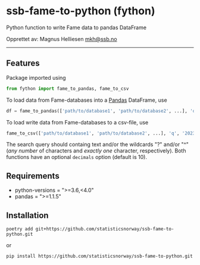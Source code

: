 # ssb-fame-to-python (fython)

Python function to write Fame data to pandas DataFrame

Opprettet av:
Magnus Helliesen <mkh@ssb.no>

---

## Features

Package imported using

```python
from fython import fame_to_pandas, fame_to_csv
```

To load data from Fame-databases into a [Pandas](https://pandas.pydata.org/) DataFrame, use

```python
df = fame_to_pandas(['path/to/database1', 'path/to/database2', ...], 'q', '2023:1', '2024:4', 'your_search_query')
```

To load write data from Fame-databases to a csv-file, use

```python
fame_to_csv(['path/to/database1', 'path/to/database2', ...], 'q', '2023:1', '2024:4', 'your_search_query', 'path/to/csv-file')
```

The search query should containg text and/or the wildcards "?" and/or "^" (*any number* of characters and *exactly one* character, respectively).
Both functions have an optional ```decimals``` option (default is 10).

## Requirements
- python-versions = ">=3.6,<4.0"
- pandas = ">=1.1.5"

## Installation
```
poetry add git+https://github.com/statisticsnorway/ssb-fame-to-python.git
```

or

```
pip install https://github.com/statisticsnorway/ssb-fame-to-python.git
```

